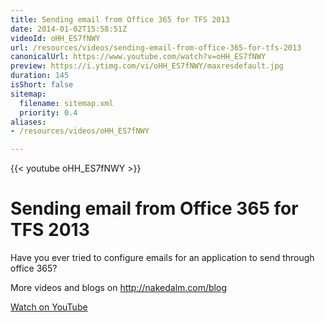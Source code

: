 ```yaml
---
title: Sending email from Office 365 for TFS 2013
date: 2014-01-02T15:58:51Z
videoId: oHH_ES7fNWY
url: /resources/videos/sending-email-from-office-365-for-tfs-2013
canonicalUrl: https://www.youtube.com/watch?v=oHH_ES7fNWY
preview: https://i.ytimg.com/vi/oHH_ES7fNWY/maxresdefault.jpg
duration: 145
isShort: false
sitemap:
  filename: sitemap.xml
  priority: 0.4
aliases:
- /resources/videos/oHH_ES7fNWY

---
```



{{< youtube oHH_ES7fNWY >}}

# Sending email from Office 365 for TFS 2013

Have you ever tried to configure emails for an application to send through office 365?


More videos and blogs on http://nakedalm.com/blog

[Watch on YouTube](https://www.youtube.com/watch?v=oHH_ES7fNWY)



